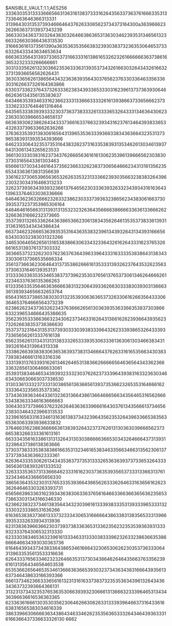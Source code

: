 $ANSIBLE_VAULT;1.1;AES256
33363035313333666566313631613837333162643563373637616663353137336463646366313331
3139643031353739346664643762633065623734373164300a363966623262663637313937343239
36633034363730326438303264663863653136303462393531346561323663326630366436313530
3166636161373561390a363536353566383239303837323635306465373363326433343634653634
66636335643139373365373166333161386165326232616666663637386163653232333266666661
30313335626132303662353633363139353734326166303264343261663237313936656562626431
36303365626138656434323638393564303765623763303364633563363031626637326164363866
63303733623764373263336238343933653330316239613737363930646662636134356135383637
64346635393463316236623331336663333261613938663733656662373333623337646461316464
64356533383939333230373637383332613333653264333134636430623236303039666534656137
66363930623862643433373661633766323934316237613464393833653432633739633662636266
37636335393138306165643139653536333936633834363664323531373965383931393534393666
64623330643235373531643832623731633538393135346261303461393764313061343265623533
36613033303831623734376266656361616130623539613966656230383037303165643361303463
65666137303434616437356236633262383730656466623431316135623565343363613831356639
33616237306539656365326263353231333662393035663238383264396230323034316466313233
32623739363439393236613764656230333639326332343934316163643139633764633036336666
64646362363266623263323862303337393632386562343830616637303935373237353965306164
64646461656631313931313532323263643566663866663363613366626232663631666232373665
35373931326533626436386536623061383435626461353537383361393131363165343434386434
66373462326665363935353164363538323961343932643134393166656634303032383031323266
34653064656265613165383866306334323364326162643331623765326661653139376137303332
36366537323262303762363763643963396433316333353838643138343330306137366535666334
35613736636230646431373538626661613533313932623764353262356337306331646139353131
31333363363535346538373739623530376561376537306134626466626132346337636135366263
61333563353564636366663831323064393362663033383039303136663361393934656632653764
65643165373865383030313235393063636537326330616266356433306364653764666564373239
62386262343736326234376366626561303639353633663538373038666332396534666435366635
35623935333663663234306237346331626431366162623936643935623732626638353736386630
35373732316431353137393033303938333964326233393865326433393733656562613337616138
65623562613134313131383332653339353063336136306130346638343139326164313964313338
33386266393838306365363937383134666437626331616535663430383739383466613163316336
33313931376339316261346264653138366266666564636564343362366336326561306466633061
35393138346465343939323332303762623733396439383163323630346634306630663037336530
31303361333237333130386561363665613937353662326535316466616233336432356535373362
37343639363464336132363136643861366466656634356465316562666534383633346163666663
30643037373966376232626463636339666164303761343566613734656238303464323966313533
32396165633163346131636138373432396435623532643963366538356365363063393936633832
37646631623863666663613839326432373762613130363039666562373665383266333361613161
66333435616338613131326431303038666636653034326466643731393132396437386138363666
37303738333538383861663531323461653834633566346631356230613737373934363662333361
62636433353062613434353837373531333265363639373733653264333365636138393261333532
32633335363731336664623331616230373635393565373331336631376132343464336665656330
38656364353230313765333539366436656263336264633163656162623362646463303263393731
65656639633631623934363830633637656164663366366365636235653738633031343166346330
62366238323734613835643432303961613339383335313933396533313233303233386531636266
61636538383736613337323334306531666664386338313835653331396639353332633934313936
62313836396636623037393738336365313362356232353539363931333932333764306532313330
62333038346536323961613334633133303833396232633238636635386666646634393030363736
61646439343734383364386534616664323065306262303537363330643139633535613533316636
62643337656334623232646635313730343864626464356637633562396161313564346564653538
65353662656465353461366636366539303237343634383166643935613637346438633166393366
66613734623663336561613231316163373837323535363439613264343634363732393664366131
31323137343235376536353066393932306661313666323339646531343436396636616536363365
62336361666130353035623064626630626331333939646637316433616638316565383034616339
38633966306666363438643463346262353563653332643464393633316166366437336633326130
6662
